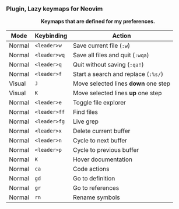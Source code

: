 ### Plugin, Lazy keymaps for Neovim
<div align="center">

<p><strong>Keymaps that are defined for my preferences.</strong></p>

| Mode   | Keybinding   | Action                           |
| ------ | ------------ | -------------------------------- |
| Normal | `<leader>w`  | Save current file (`:w`)         |
| Normal | `<leader>wq` | Save all files and quit (`:wqa`) |
| Normal | `<leader>q`  | Quit without saving (`:qa!`)     |
| Normal | `<leader>f` | Start a search and replace (`:%s/`)    |
| Visual | `J`        | Move selected lines **down** one step |
| Visual | `K`        | Move selected lines **up** one step   |
| Normal | `<leader>e` | Toggle file explorer |
| Normal | `<leader>ff` | Find files |
| Normal | `<leader>fg` | Live grep  |
| Normal | `<leader>x` | Delete current buffer    |
| Normal | `<leader>n` | Cycle to next buffer     |
| Normal | `<leader>p` | Cycle to previous buffer |
| Normal | `K`        | Hover documentation |
| Normal | `ca`       | Code actions        |
| Normal | `gd`       | Go to definition    |
| Normal | `gr`       | Go to references    |
| Normal | `rn`       | Rename symbols      |

</div>

